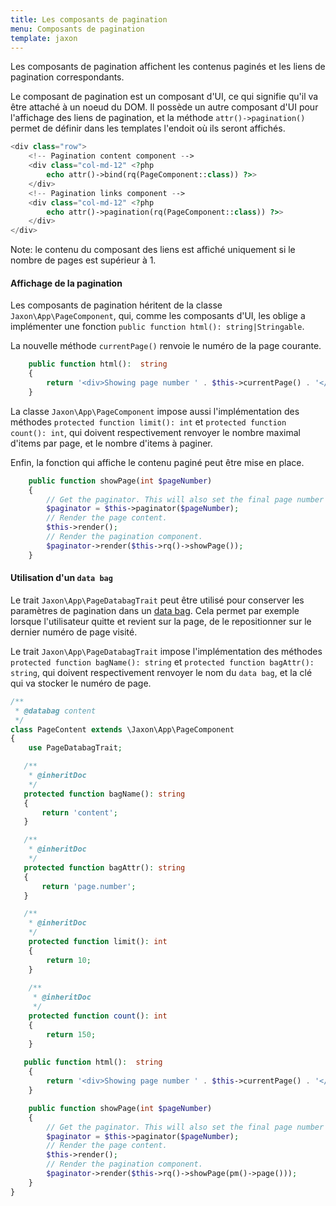 ```yaml
---
title: Les composants de pagination
menu: Composants de pagination
template: jaxon
---
```


Les composants de pagination affichent les contenus paginés et les liens de pagination correspondants.

Le composant de pagination est un composant d'UI, ce qui signifie qu'il va être attaché à un noeud du DOM.
Il possède un autre composant d'UI pour l'affichage des liens de pagination, et la méthode `attr()->pagination()` permet de définir dans les templates l'endoit où ils seront affichés.

```php
<div class="row">
    <!-- Pagination content component -->
    <div class="col-md-12" <?php
        echo attr()->bind(rq(PageComponent::class)) ?>>
    </div>
    <!-- Pagination links component -->
    <div class="col-md-12" <?php
        echo attr()->pagination(rq(PageComponent::class)) ?>>
    </div>
</div>
```

Note: le contenu du composant des liens est affiché uniquement si le nombre de pages est supérieur à 1.

#### Affichage de la pagination

Les composants de pagination héritent de la classe `Jaxon\App\PageComponent`, qui, comme les composants d'UI, les oblige a implémenter une fonction `public function html(): string|Stringable`.

La nouvelle méthode `currentPage()` renvoie le numéro de la page courante.

```php
    public function html():  string
    {
        return '<div>Showing page number ' . $this->currentPage() . '</div>';
    }
```

La classe `Jaxon\App\PageComponent` impose aussi l'implémentation des méthodes `protected function limit(): int` et `protected function count(): int`, qui doivent respectivement renvoyer le nombre maximal d'items par page, et le nombre d'items à paginer.

Enfin, la fonction qui affiche le contenu paginé peut être mise en place.

```php
    public function showPage(int $pageNumber)
    {
        // Get the paginator. This will also set the final page number value.
        $paginator = $this->paginator($pageNumber);
        // Render the page content.
        $this->render();
        // Render the pagination component.
        $paginator->render($this->rq()->showPage());
    }
```

#### Utilisation d'un `data bag`

Le trait `Jaxon\App\PageDatabagTrait` peut être utilisé pour conserver les paramètres de pagination dans un [data bag](../databags.html).
Cela permet par exemple lorsque l'utilisateur quitte et revient sur la page, de le repositionner sur le dernier numéro de page visité.

Le trait `Jaxon\App\PageDatabagTrait` impose l'implémentation des méthodes `protected function bagName(): string` et `protected function bagAttr(): string`, qui doivent respectivement renvoyer le nom du `data bag`, et la clé qui va stocker le numéro de page.

```php
/**
 * @databag content
 */
class PageContent extends \Jaxon\App\PageComponent
{
    use PageDatabagTrait;

   /**
    * @inheritDoc
    */
   protected function bagName(): string
   {
       return 'content';
   }

   /**
    * @inheritDoc
    */
   protected function bagAttr(): string
   {
       return 'page.number';
   }

   /**
    * @inheritDoc
    */
    protected function limit(): int
    {
        return 10;
    }
 
    /**
     * @inheritDoc
     */
    protected function count(): int
    {
        return 150;
    }
 
   public function html():  string
    {
        return '<div>Showing page number ' . $this->currentPage() . '</div>';
    }

    public function showPage(int $pageNumber)
    {
        // Get the paginator. This will also set the final page number value.
        $paginator = $this->paginator($pageNumber);
        // Render the page content.
        $this->render();
        // Render the pagination component.
        $paginator->render($this->rq()->showPage(pm()->page()));
    }
}
```
